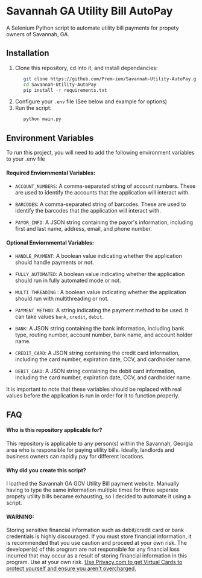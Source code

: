 
# Savannah GA Utility Bill AutoPay

A Selenium Python script to automate utility bill payments for propety owners of Savannah, GA.

## Installation

1. Clone this repository, cd into it, and install dependancies:
   ```sh
      git clone https://github.com/Prem-ium/Savannah-Utility-AutoPay.git
      cd Savannah-Utility-AutoPay
      pip install -r requirements.txt
   ```
2. Configure your `.env` file (See below and example for options)
3. Run the script:
   ```sh
      python main.py
   ```

## Environment Variables

To run this project, you will need to add the following environment variables to your .env file

#### Required Enviornmental Variables: 

- `ACCOUNT_NUMBERS`: A comma-separated string of account numbers. These are used to identify the accounts that the application will interact with.

- `BARCODES`: A comma-separated string of barcodes. These are used to identify the barcodes that the application will interact with.

- `PAYOR_INFO`: A JSON string containing the payor's information, including first and last name, address, email, and phone number.

#### Optional Enviornmental Variables: 

- `HANDLE_PAYMENT`: A boolean value indicating whether the application should handle payments or not.

- `FULLY_AUTOMATED`: A boolean value indicating whether the application should run in fully automated mode or not.

- `MULTI_THREADING` : A boolean value indicating whether the application should run with multithreading or not.

- `PAYMENT_METHOD`: A string indicating the payment method to be used. It can take values `bank`, `credit`, `debit`.

- `BANK`: A JSON string containing the bank information, including bank type, routing number, account number, bank name, and account holder name.

- `CREDIT_CARD`: A JSON string containing the credit card information, including the card number, expiration date, CCV, and cardholder name.

- `DEBIT_CARD`: A JSON string containing the debit card information, including the card number, expiration date, CCV, and cardholder name.

It is important to note that these variables should be replaced with real values before the application is run in order for it to function properly.


## FAQ

#### Who is this repository applicable for?

This repository is applicable to any person(s) within the Savannah, Georgia area who is responsible for paying utility bills. Ideally, landlords and business owners can rapidly pay for different locations.


#### Why did you create this script?

I loathed the Savannah GA GOV Utility Bill payment website. Manually having to type the same information multiple times for three seperate propety utility bills became exhausting, so I decided to automate it using a script.

#### WARNING:
Storing sensitive financial information such as debit/credit card or bank credentials is highly discouraged. If you must store financial information, it is recommended that you use caution and proceed at your own risk. The developer(s) of this program are not responsible for any financial loss incurred that may occur as a result of storing financial information in this program. Use at your own risk. 
[Use Privacy.com to get Virtual Cards to protect yourself and ensure you aren't overcharged.](https://privacy.com/join/G25UX)
